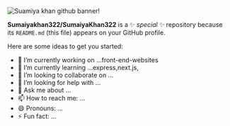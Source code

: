 ![Suamiya khan github banner!](/1.png "Suamiya Khan")


**Sumaiyakhan322/SumaiyaKhan322** is a ✨ _special_ ✨ repository because its `README.md` (this file) appears on your GitHub profile.

Here are some ideas to get you started:

- 🔭 I’m currently working on ...front-end-websites
- 🌱 I’m currently learning ...express,next.js,
- 👯 I’m looking to collaborate on ...
- 🤔 I’m looking for help with ...
- 💬 Ask me about ...
- 📫 How to reach me: ...
- 😄 Pronouns: ...
- ⚡ Fun fact: ...

